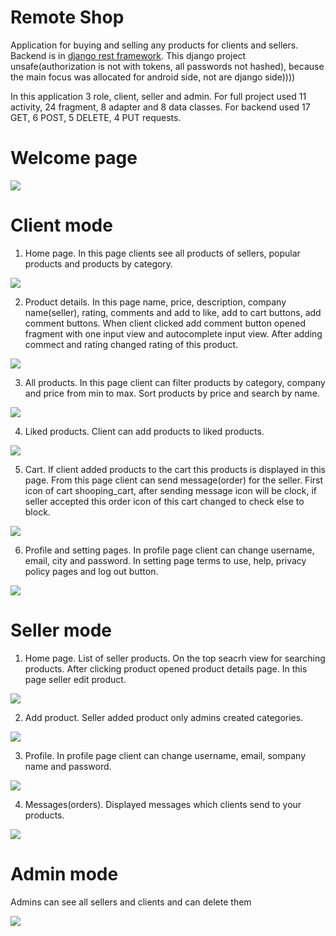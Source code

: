 # Remote Shop
Application for buying and selling any products for clients and sellers.
Backend is in [django rest framework](https://github.com/Erdaulet0341/android-back). This django project unsafe(authorization is not with tokens, all passwords not hashed), because the main focus was allocated for android side, not are django side))))


In this application 3 role, client, seller and admin. For full project used 11 activity, 24 fragment, 8 adapter and 8 data classes. For backend used 17 GET, 6 POST, 5 DELETE, 4 PUT requests.

# Welcome page

![](https://github.com/Erdaulet0341/AndroidStudioProjects/blob/master/RemoteShop/Readme/ezgif.com-resize%20(23).gif)

# Client mode

1) Home page. In this page clients see all products of sellers, popular products and products by category.

![](https://github.com/Erdaulet0341/AndroidStudioProjects/blob/master/RemoteShop/Readme/ezgif.com-resize%20(19).gif)

2) Product details. In this page name, price, description, company name(seller), rating, comments and add to like, add to cart buttons, add comment buttons.
When client clicked add comment button opened fragment with one input view and autocomplete input view. After adding commect and rating changed rating of this product.

![](https://github.com/Erdaulet0341/AndroidStudioProjects/blob/master/RemoteShop/Readme/ezgif.com-resize%20(17).gif)

3) All products. In this page client can filter products by category, company and price from min to max. Sort products by price and search by name.

![](https://github.com/Erdaulet0341/AndroidStudioProjects/blob/master/RemoteShop/Readme/ezgif.com-resize%20(18).gif)

4) Liked products. Client can add products to liked products.

![](https://github.com/Erdaulet0341/AndroidStudioProjects/blob/master/RemoteShop/Readme/ezgif.com-resize%20(20).gif)

5) Cart. If client added products to the cart this products is displayed in this page. From this page client can send message(order) for the seller.
First icon of cart shooping_cart, after sending message icon will be clock, if seller accepted this order icon of this cart changed to check else to block.

![](https://github.com/Erdaulet0341/AndroidStudioProjects/blob/master/RemoteShop/Readme/ezgif.com-resize%20(21).gif)

6) Profile and setting pages. In profile page client can change username, email, city and password. In setting page terms to use, help, privacy policy pages and log out button.

![](https://github.com/Erdaulet0341/AndroidStudioProjects/blob/master/RemoteShop/Readme/ezgif.com-resize%20(22).gif)

# Seller mode

1) Home page. List of seller products. On the top seacrh view for searching products. After clicking product opened product details page. In this page seller edit product.

![](https://github.com/Erdaulet0341/AndroidStudioProjects/blob/master/RemoteShop/Readme/ezgif.com-resize%20(12).gif)

2) Add product. Seller added product only admins created categories.

![](https://github.com/Erdaulet0341/AndroidStudioProjects/blob/master/RemoteShop/Readme/ezgif.com-resize%20(15).gif)

3) Profile. In profile page client can change username, email, sompany name and password.

![](https://github.com/Erdaulet0341/AndroidStudioProjects/blob/master/RemoteShop/Readme/ezgif.com-resize%20(13).gif)

4) Messages(orders). Displayed messages which clients send to your products.

![](https://github.com/Erdaulet0341/AndroidStudioProjects/blob/master/RemoteShop/Readme/ezgif.com-resize%20(14).gif)

# Admin mode

Admins can see all sellers and clients and can delete them

![](https://github.com/Erdaulet0341/AndroidStudioProjects/blob/master/RemoteShop/Readme/ezgif.com-resize%20(16).gif)
